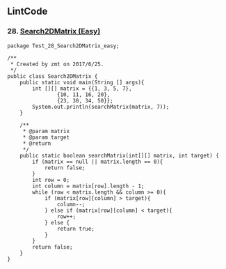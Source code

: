 ## LintCode
### 28. <a href="http://lintcode.com/problem/search-a-2d-matrix"> Search2DMatrix (Easy) </a>

	package Test_28_Search2DMatrix_easy;

	/**
	 * Created by zmt on 2017/6/25.
	 */
	public class Search2DMatrix {
	    public static void main(String [] args){
	        int [][] matrix = {{1, 3, 5, 7},
	                {10, 11, 16, 20},
	                {23, 30, 34, 50}};
	        System.out.println(searchMatrix(matrix, 7));
	    }
	
	    /**
	     * @param matrix
	     * @param target
	     * @return
	     */
	    public static boolean searchMatrix(int[][] matrix, int target) {
	        if (matrix == null || matrix.length == 0){
	            return false;
	        }
	        int row = 0;
	        int column = matrix[row].length - 1;
	        while (row < matrix.length && column >= 0){
	            if (matrix[row][column] > target){
	                column--;
	            } else if (matrix[row][column] < target){
	                row++;
	            } else {
	                return true;
	            }
	        }
	        return false;
	    }
	}
